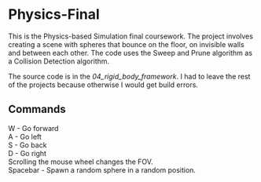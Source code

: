 # Physics-Final

This is the Physics-based Simulation final coursework. The project involves creating a scene with spheres that bounce on the floor, on invisible walls and between each other.
The code uses the Sweep and Prune algorithm as a Collision Detection algorithm.

The source code is in the *04_rigid_body_framework*. I had to leave the rest of the projects because otherwise I would get build errors.

## Commands
W - Go forward <br />
A - Go left <br />
S - Go back <br />
D - Go right <br />
Scrolling the mouse wheel changes the FOV. <br />
Spacebar - Spawn a random sphere in a random position.
